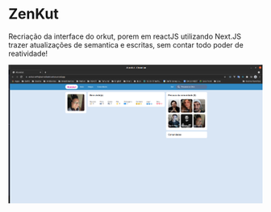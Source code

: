 
# ZenKut

Recriação da interface do orkut, porem em reactJS utilizando Next.JS trazer atualizações de semantica e escritas, sem contar todo poder de reatividade!


![AluraKut](https://raw.githubusercontent.com/atiladelcanton/zenkut/main/site.png)